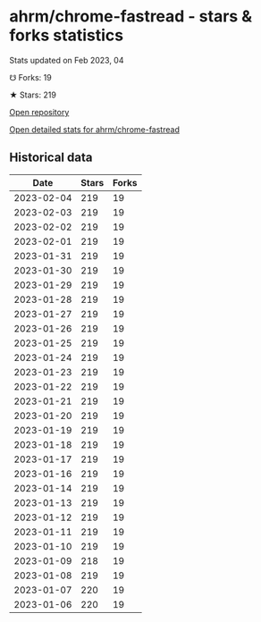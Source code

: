 # ahrm/chrome-fastread - stars & forks statistics

Stats updated on Feb 2023, 04

☋ Forks: 19

★ Stars: 219

[Open repository](https://github.com/ahrm/chrome-fastread)

[Open detailed stats for ahrm/chrome-fastread](https://reviewgithub.com/rep/ahrm/chrome-fastread)

## Historical data
| Date | Stars | Forks |
|------|-------|-------|
| 2023-02-04 | 219 | 19 | 
| 2023-02-03 | 219 | 19 | 
| 2023-02-02 | 219 | 19 | 
| 2023-02-01 | 219 | 19 | 
| 2023-01-31 | 219 | 19 | 
| 2023-01-30 | 219 | 19 | 
| 2023-01-29 | 219 | 19 | 
| 2023-01-28 | 219 | 19 | 
| 2023-01-27 | 219 | 19 | 
| 2023-01-26 | 219 | 19 | 
| 2023-01-25 | 219 | 19 | 
| 2023-01-24 | 219 | 19 | 
| 2023-01-23 | 219 | 19 | 
| 2023-01-22 | 219 | 19 | 
| 2023-01-21 | 219 | 19 | 
| 2023-01-20 | 219 | 19 | 
| 2023-01-19 | 219 | 19 | 
| 2023-01-18 | 219 | 19 | 
| 2023-01-17 | 219 | 19 | 
| 2023-01-16 | 219 | 19 | 
| 2023-01-14 | 219 | 19 | 
| 2023-01-13 | 219 | 19 | 
| 2023-01-12 | 219 | 19 | 
| 2023-01-11 | 219 | 19 | 
| 2023-01-10 | 219 | 19 | 
| 2023-01-09 | 218 | 19 | 
| 2023-01-08 | 219 | 19 | 
| 2023-01-07 | 220 | 19 | 
| 2023-01-06 | 220 | 19 | 

